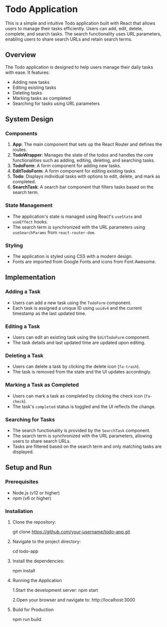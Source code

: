 # Todo Application

This is a simple and intuitive Todo application built with React that allows users to manage their tasks efficiently. Users can add, edit, delete, complete, and search tasks. The search functionality uses URL parameters, enabling users to share search URLs and retain search terms.

## Overview

The Todo application is designed to help users manage their daily tasks with ease. It features:
- Adding new tasks
- Editing existing tasks
- Deleting tasks
- Marking tasks as completed
- Searching for tasks using URL parameters

## System Design

### Components

1. **App**: The main component that sets up the React Router and defines the routes.
2. **TodoWrapper**: Manages the state of the todos and handles the core functionalities such as adding, editing, deleting, and searching tasks.
3. **TodoForm**: A form component for adding new tasks.
4. **EditTodoForm**: A form component for editing existing tasks.
5. **Todo**: Displays individual tasks with options to edit, delete, and mark as completed.
6. **SearchTask**: A search bar component that filters tasks based on the search term.

### State Management

- The application's state is managed using React's `useState` and `useEffect` hooks.
- The search term is synchronized with the URL parameters using `useSearchParams` from `react-router-dom`.

### Styling

- The application is styled using CSS with a modern design.
- Fonts are imported from Google Fonts and icons from Font Awesome.

## Implementation

### Adding a Task

- Users can add a new task using the `TodoForm` component.
- Each task is assigned a unique ID using `uuidv4` and the current timestamp as the last updated time.

### Editing a Task

- Users can edit an existing task using the `EditTodoForm` component.
- The task details and last updated time are updated upon editing.

### Deleting a Task

- Users can delete a task by clicking the delete icon (`fa-trash`).
- The task is removed from the state and the UI updates accordingly.

### Marking a Task as Completed

- Users can mark a task as completed by clicking the check icon (`fa-check`).
- The task's `completed` status is toggled and the UI reflects the change.

### Searching for Tasks

- The search functionality is provided by the `SearchTask` component.
- The search term is synchronized with the URL parameters, allowing users to share search URLs.
- Tasks are filtered based on the search term and only matching tasks are displayed.

## Setup and Run

### Prerequisites

- Node.js (v12 or higher)
- npm (v6 or higher)

### Installation

1. Clone the repository:

   git clone https://github.com/your-username/todo-app.git

2. Navigate to the project directory:

   cd todo-app

3. Install the dependencies:

   npm install

4. Running the Application

   1.Start the development server:
           npm start

   2.Open your browser and navigate to:
           http://localhost:3000

5. Build for Production
   
   npm run build

